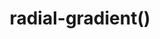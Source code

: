 ---
title: "radial-gradient()"
description: "Creates an image consisting of a progressive transition between two or more colors that radiate from an origin."
category: css
keywords: gradients
last_test_date: "2021-12-29"
test_url: "/tests/css-gradients.html"
test_results_url: "https://app.emailonacid.com/app/acidtest/8FCYDYSPXot6jquGzeiqGsfoeCU4tvCeRpnVG0z6luNLr/list"
stats: {
    apple-mail: {
        macos: {
            "15":"y"
        },
        ios: {
            "15":"y"
        }
    },
    gmail: {
        desktop-webmail: {
            "2021-12":"y"
        },
        ios: {
            "2021-12":"y"
        },
        android: {
            "2021-12":"y"
        },
        mobile-webmail: {
            "2021-12":"y"
        }
    },
    orange: {
        desktop-webmail: {
            "2021-12":"y"
        },
        ios: {
            "2021-12":"y"
        },
        android: {
            "2021-12":"y"
        }
    },
    outlook: {
        windows: {
            "2007":"n #1",
            "2010":"n #1",
            "2013":"n #1",
            "2016":"n #1",
            "2019":"n #1"
        },
        windows-mail: {
            "2021-12":"n"
        },
        macos: {
            "16.57":"y"
        },
        outlook-com: {
            "2021-12":"n"
        },
        ios: {
            "2.51.1":"y",
            "4.2148.2":"n"
        },
        android: {
            "4.2147.4":"n"
        }
    },
    samsung-email: {
        android: {
            "6.0":"y"
        }
    },
    sfr: {
        desktop-webmail: {
            "2021-12":"y"
        },
        ios: {
            "2021-12":"y"
        },
        android: {
            "2021-12":"y"
        }
    },
    thunderbird: {
        macos: {
            "91.4.1":"y"
        }
    },
    aol: {
        desktop-webmail: {
            "2021-12":"n"
        },
        ios: {
            "2021-12":"n"
        },
        android: {
            "2021-12":"n"
        }
    },
    yahoo: {
        desktop-webmail: {
            "2021-12":"n"
        },
        ios: {
            "2021-12":"n"
        },
        android: {
            "2021-12":"n"
        }
    },
    protonmail: {
        desktop-webmail: {
            "2021-12":"y"
        },
        ios: {
            "2021-12":"y"
        },
        android: {
            "2021-12":"y"
        }
    },
    hey: {
        desktop-webmail: {
            "2021-12":"y"
        }
    },
    mail-ru: {
        desktop-webmail: {
            "2021-12":"y"
        }
    },
    fastmail: {
        desktop-webmail: {
            "2021-12":"y"
        }
    },
    laposte: {
        desktop-webmail: {
            "2021-12":"y"
        }
    },
    t-online-de: {
        desktop-webmail: {
            "2021-12":"y"
        }
    },
    free-fr: {
        desktop-webmail: {
            "2021-12":"y"
        }
    },
    gmx: {
        desktop-webmail: {
            "2022-07": "n"
        },
        ios: {
            "2022-07": "y"
        },
        android: {
            "2022-07": "y"
        }
    },
    web-de: {
        desktop-webmail: {
            "2022-07": "n"
        },
        ios: {
            "2022-07": "y"
        },
        android: {
            "2022-07": "y"
        }
    },
    ionos-1and1: {
        desktop-webmail: {
            "2022-07": "y"
        },
        android: {
            "2022-07": "y"
        }
    }
}
notes_by_num: {
    "1": "Gradients can be created in VML using `type=\"gradientRadial\"` on a `<v:fill>`. See [VML documentation](https://docs.microsoft.com/en-us/windows/win32/vml/web-workshop---how-to-use-vml-on-web-pages-----fill--element#gradient-fill)."
}
links: {
    "Can I use: CSS Gradients":"https://caniuse.com/css-gradients",
    "MDN: radial-gradient()":"https://developer.mozilla.org/en-US/docs/Web/CSS/gradient/radial-gradient()"
}
---